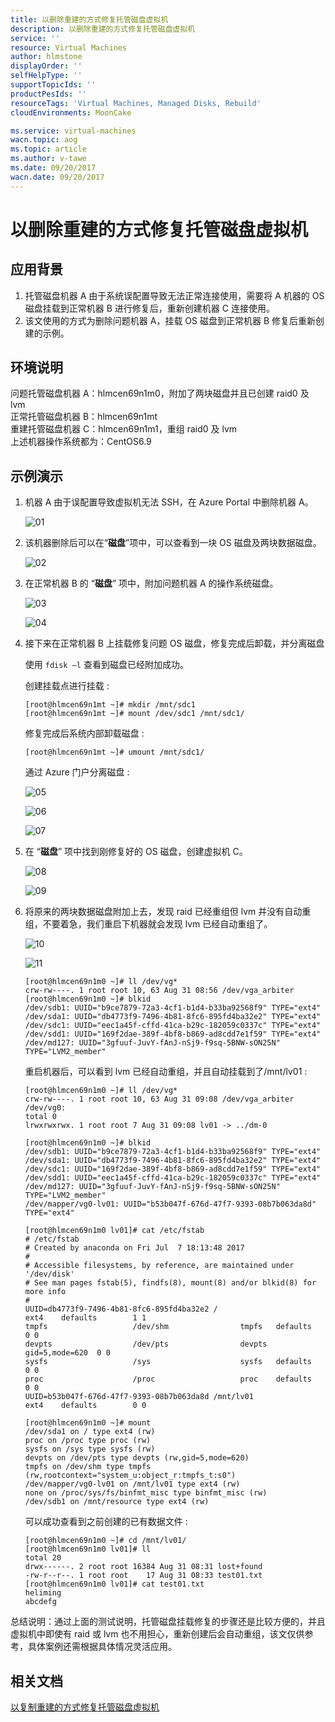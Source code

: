 ```yaml
---
title: 以删除重建的方式修复托管磁盘虚拟机
description: 以删除重建的方式修复托管磁盘虚拟机
service: ''
resource: Virtual Machines
author: hlmstone
displayOrder: ''
selfHelpType: ''
supportTopicIds: ''
productPesIds: ''
resourceTags: 'Virtual Machines, Managed Disks, Rebuild'
cloudEnvironments: MoonCake

ms.service: virtual-machines
wacn.topic: aog
ms.topic: article
ms.author: v-tawe
ms.date: 09/20/2017
wacn.date: 09/20/2017
---
```

# 以删除重建的方式修复托管磁盘虚拟机

## 应用背景

1. 托管磁盘机器 A 由于系统误配置导致无法正常连接使用，需要将 A 机器的 OS 磁盘挂载到正常机器 B 进行修复后，重新创建机器 C 连接使用。
2. 该文使用的方式为删除问题机器 A，挂载 OS 磁盘到正常机器 B 修复后重新创建的示例。

## 环境说明

问题托管磁盘机器 A：hlmcen69n1m0，附加了两块磁盘并且已创建 raid0 及 lvm<br>
正常托管磁盘机器 B：hlmcen69n1mt<br>
重建托管磁盘机器 C：hlmcen69n1m1，重组 raid0 及 lvm<br>
上述机器操作系统都为：CentOS6.9

## 示例演示

1. 机器 A 由于误配置导致虚拟机无法 SSH，在 Azure Portal 中删除机器 A。

    ![01](media/aog-virtual-machines-managed-disks-repair-via-remove-and-rebuild/01.png)

2. 该机器删除后可以在“**磁盘**”项中，可以查看到一块 OS 磁盘及两块数据磁盘。

    ![02](media/aog-virtual-machines-managed-disks-repair-via-remove-and-rebuild/02.png)

3. 在正常机器 B 的 “**磁盘**” 项中，附加问题机器 A 的操作系统磁盘。

    ![03](media/aog-virtual-machines-managed-disks-repair-via-remove-and-rebuild/03.png)

    ![04](media/aog-virtual-machines-managed-disks-repair-via-remove-and-rebuild/04.png)

4. 接下来在正常机器 B 上挂载修复问题 OS 磁盘，修复完成后卸载，并分离磁盘

    使用 `fdisk –l` 查看到磁盘已经附加成功。

    创建挂载点进行挂载 :

    ```
    [root@hlmcen69n1mt ~]# mkdir /mnt/sdc1
    [root@hlmcen69n1mt ~]# mount /dev/sdc1 /mnt/sdc1/
    ```

    修复完成后系统内部卸载磁盘 :

    ```
    [root@hlmcen69n1mt ~]# umount /mnt/sdc1/
    ```

    通过 Azure 门户分离磁盘 :

    ![05](media/aog-virtual-machines-managed-disks-repair-via-remove-and-rebuild/05.png)

    ![06](media/aog-virtual-machines-managed-disks-repair-via-remove-and-rebuild/06.png)

    ![07](media/aog-virtual-machines-managed-disks-repair-via-remove-and-rebuild/07.png)

5. 在 “**磁盘**” 项中找到刚修复好的 OS 磁盘，创建虚拟机 C。

    ![08](media/aog-virtual-machines-managed-disks-repair-via-remove-and-rebuild/08.png)

    ![09](media/aog-virtual-machines-managed-disks-repair-via-remove-and-rebuild/09.png)

6. 将原来的两块数据磁盘附加上去，发现 raid 已经重组但 lvm 并没有自动重组，不要着急，我们重启下机器就会发现 lvm 已经自动重组了。

    ![10](media/aog-virtual-machines-managed-disks-repair-via-remove-and-rebuild/10.png)

    ![11](media/aog-virtual-machines-managed-disks-repair-via-remove-and-rebuild/11.png)

    ```
    [root@hlmcen69n1m0 ~]# ll /dev/vg*
    crw-rw----. 1 root root 10, 63 Aug 31 08:56 /dev/vga_arbiter
    [root@hlmcen69n1m0 ~]# blkid 
    /dev/sdb1: UUID="b9ce7879-72a3-4cf1-b1d4-b33ba92568f9" TYPE="ext4" 
    /dev/sda1: UUID="db4773f9-7496-4b81-8fc6-895fd4ba32e2" TYPE="ext4" 
    /dev/sdc1: UUID="eec1a45f-cffd-41ca-b29c-182059c0337c" TYPE="ext4" 
    /dev/sdd1: UUID="169f2dae-389f-4bf8-b869-ad8cdd7e1f59" TYPE="ext4" 
    /dev/md127: UUID="3gfuuf-JuvY-fAnJ-nSj9-f9sq-5BNW-sON25N" TYPE="LVM2_member"
    ```

    重启机器后，可以看到 lvm 已经自动重组，并且自动挂载到了/mnt/lv01 :

    ```
    [root@hlmcen69n1m0 ~]# ll /dev/vg*
    crw-rw----. 1 root root 10, 63 Aug 31 09:08 /dev/vga_arbiter
    /dev/vg0:
    total 0
    lrwxrwxrwx. 1 root root 7 Aug 31 09:08 lv01 -> ../dm-0

    [root@hlmcen69n1m0 ~]# blkid 
    /dev/sdb1: UUID="b9ce7879-72a3-4cf1-b1d4-b33ba92568f9" TYPE="ext4" 
    /dev/sda1: UUID="db4773f9-7496-4b81-8fc6-895fd4ba32e2" TYPE="ext4" 
    /dev/sdc1: UUID="169f2dae-389f-4bf8-b869-ad8cdd7e1f59" TYPE="ext4" 
    /dev/sdd1: UUID="eec1a45f-cffd-41ca-b29c-182059c0337c" TYPE="ext4" 
    /dev/md127: UUID="3gfuuf-JuvY-fAnJ-nSj9-f9sq-5BNW-sON25N" TYPE="LVM2_member" 
    /dev/mapper/vg0-lv01: UUID="b53b047f-676d-47f7-9393-08b7b063da8d" TYPE="ext4"

    [root@hlmcen69n1m0 lv01]# cat /etc/fstab 
    # /etc/fstab
    # Created by anaconda on Fri Jul  7 18:13:48 2017
    #
    # Accessible filesystems, by reference, are maintained under '/dev/disk'
    # See man pages fstab(5), findfs(8), mount(8) and/or blkid(8) for more info
    #
    UUID=db4773f9-7496-4b81-8fc6-895fd4ba32e2 /                       ext4    defaults        1 1
    tmpfs                   /dev/shm                tmpfs   defaults        0 0
    devpts                  /dev/pts                devpts  gid=5,mode=620  0 0
    sysfs                   /sys                    sysfs   defaults        0 0
    proc                    /proc                   proc    defaults        0 0
    UUID=b53b047f-676d-47f7-9393-08b7b063da8d /mnt/lv01                       ext4    defaults        0 0

    [root@hlmcen69n1m0 ~]# mount
    /dev/sda1 on / type ext4 (rw)
    proc on /proc type proc (rw)
    sysfs on /sys type sysfs (rw)
    devpts on /dev/pts type devpts (rw,gid=5,mode=620)
    tmpfs on /dev/shm type tmpfs (rw,rootcontext="system_u:object_r:tmpfs_t:s0")
    /dev/mapper/vg0-lv01 on /mnt/lv01 type ext4 (rw)
    none on /proc/sys/fs/binfmt_misc type binfmt_misc (rw)
    /dev/sdb1 on /mnt/resource type ext4 (rw)
    ```

    可以成功查看到之前创建的已有数据文件 :

    ```
    [root@hlmcen69n1m0 ~]# cd /mnt/lv01/
    [root@hlmcen69n1m0 lv01]# ll
    total 20
    drwx------. 2 root root 16384 Aug 31 08:31 lost+found
    -rw-r--r--. 1 root root    17 Aug 31 08:33 test01.txt
    [root@hlmcen69n1m0 lv01]# cat test01.txt 
    heliming
    abcdefg
    ```

总结说明：通过上面的测试说明，托管磁盘挂载修复的步骤还是比较方便的，并且虚拟机中即使有 raid 或 lvm 也不用担心，重新创建后会自动重组，该文仅供参考，具体案例还需根据具体情况灵活应用。

## 相关文档

[以复制重建的方式修复托管磁盘虚拟机](aog-virtual-machines-managed-disks-repair-via-replicate-and-rebuild.md)
